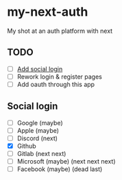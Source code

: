 # my-next-auth

My shot at an auth platform with next

## TODO

- [ ] [Add social login](#social-login)
- [ ] Rework login & register pages
- [ ] Add oauth through this app

## Social login

- [ ] Google (maybe)
- [ ] Apple (maybe)
- [ ] Discord (next)
- [x] Github
- [ ] Gitlab (next next)
- [ ] Microsoft (maybe) (next next next)
- [ ] Facebook (maybe) (dead last)
